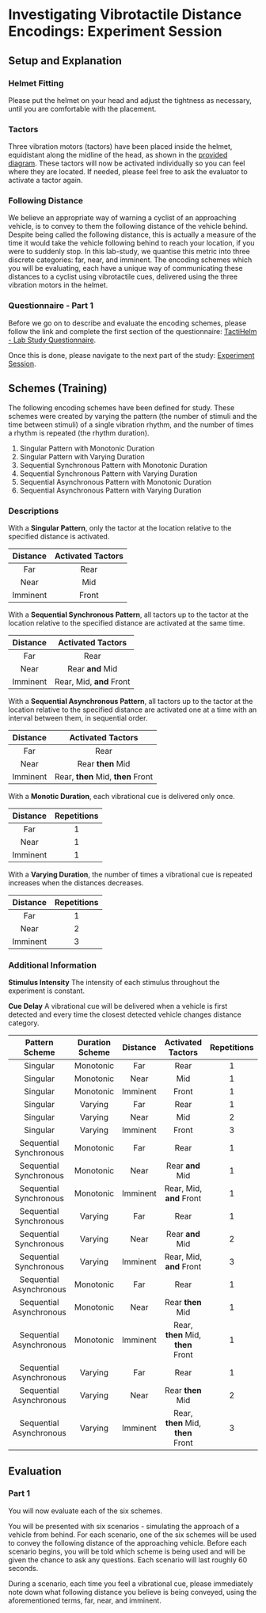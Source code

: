 # Investigating Vibrotactile Distance Encodings: Experiment Session

## Setup and Explanation

### Helmet Fitting

Please put the helmet on your head and adjust the tightness as necessary, until you are comfortable with the placement.

### Tactors

Three vibration motors (tactors) have been placed inside the helmet, equidistant along the midline of the head, as shown in the [provided diagram](../design/head-regions.pdf). These tactors will now be activated individually so you can feel where they are located. If needed, please feel free to ask the evaluator to activate a tactor again.

### Following Distance

We believe an appropriate way of warning a cyclist of an approaching vehicle, is to convey to them the following distance of the vehicle behind. Despite being called the following distance, this is actually a measure of the time it would take the vehicle following behind to reach your location, if you were to suddenly stop. In this lab-study, we quantise this metric into three discrete categories: far, near, and imminent. The encoding schemes which you will be evaluating, each have a unique way of communicating these distances to a cyclist using vibrotactile cues, delivered using the three vibration motors in the helmet.

### Questionnaire - Part 1

Before we go on to describe and evaluate the encoding schemes, please follow the link and complete the first section of the questionnaire: [TactiHelm - Lab Study Questionnaire](https://forms.office.com/e/G1WUgtXXxy).

Once this is done, please navigate to the next part of the study: [Experiment Session](./experiment-session.md).

## Schemes (Training)

The following encoding schemes have been defined for study. These schemes were created by varying the pattern (the number of stimuli and the time between stimuli) of a single vibration rhythm, and the number of times a rhythm is repeated (the rhythm duration).

1. Singular Pattern with Monotonic Duration
2. Singular Pattern with Varying Duration
3. Sequential Synchronous Pattern with Monotonic Duration
4. Sequential Synchronous Pattern with Varying Duration
5. Sequential Asynchronous Pattern with Monotonic Duration
6. Sequential Asynchronous Pattern with Varying Duration

### Descriptions

With a **Singular Pattern**, only the tactor at the location relative to the specified distance
is activated.

| Distance | Activated Tactors |
|:--------:|:-----------------:|
|    Far   |        Rear       |
|   Near   |        Mid        |
| Imminent |       Front       |

With a **Sequential Synchronous Pattern**, all tactors up to the tactor at the location relative
to the specified distance are activated at the same time.

| Distance |   Activated Tactors  |
|:--------:|:--------------------:|
|    Far   |         Rear         |
|   Near   |     Rear **and** Mid     |
| Imminent | Rear, Mid, **and** Front |

With a **Sequential Asynchronous Pattern**, all tactors up to the tactor at the location relative
to the specified distance are activated one at a time with an interval between them, in sequential order.

| Distance |   Activated Tactors  |
|:--------:|:--------------------:|
|    Far   |         Rear         |
|   Near   |    Rear **then** Mid   |
| Imminent | Rear, **then** Mid, **then** Front |

With a **Monotic Duration**, each vibrational cue is delivered only once.

| Distance | Repetitions |
|:--------:|:-----------:|
|    Far   |      1      |
|   Near   |      1      |
| Imminent |      1      |

With a **Varying Duration**, the number of times a vibrational cue is repeated increases when the distances decreases.

| Distance | Repetitions |
|:--------:|:-----------:|
|    Far   |      1      |
|   Near   |      2      |
| Imminent |      3      |

### Additional Information

**Stimulus Intensity**
The intensity of each stimulus throughout the experiment is constant.

**Cue Delay**
A vibrational cue will be delivered when a vehicle is first detected and every time the closest detected vehicle changes distance category.

|      Pattern Scheme     | Duration Scheme | Distance |      Activated Tactors     | Repetitions |
|:-----------------------:|:---------------:|:--------:|:--------------------------:|:-----------:|
|         Singular        |    Monotonic    |    Far   |            Rear            |      1      |
|         Singular        |    Monotonic    |   Near   |             Mid            |      1      |
|         Singular        |    Monotonic    | Imminent |            Front           |      1      |
|         Singular        |     Varying     |    Far   |            Rear            |      1      |
|         Singular        |     Varying     |   Near   |             Mid            |      2      |
|         Singular        |     Varying     | Imminent |            Front           |      3      |
|  Sequential Synchronous |    Monotonic    |    Far   |            Rear            |      1      |
|  Sequential Synchronous |    Monotonic    |   Near   |        Rear **and** Mid        |      1      |
|  Sequential Synchronous |    Monotonic    | Imminent |    Rear, Mid, **and** Front    |      1      |
|  Sequential Synchronous |     Varying     |    Far   |            Rear            |      1      |
|  Sequential Synchronous |     Varying     |   Near   |        Rear **and** Mid        |      2      |
|  Sequential Synchronous |     Varying     | Imminent |    Rear, Mid, **and** Front    |      3      |
| Sequential Asynchronous |    Monotonic    |    Far   |            Rear            |      1      |
| Sequential Asynchronous |    Monotonic    |   Near   |        Rear **then** Mid       |      1      |
| Sequential Asynchronous |    Monotonic    | Imminent | Rear, **then** Mid, **then** Front |      1      |
| Sequential Asynchronous |     Varying     |    Far   |            Rear            |      1      |
| Sequential Asynchronous |     Varying     |   Near   |        Rear **then** Mid       |      2      |
| Sequential Asynchronous |     Varying     | Imminent | Rear, **then** Mid, **then** Front |      3      |

## Evaluation

### Part 1

You will now evaluate each of the six schemes.

You will be presented with six scenarios - simulating the approach of a vehicle from behind. For each scenario, one of the six schemes will be used to convey the following distance of the approaching vehicle. Before each scenario begins, you will be told which scheme is being used and will be given the chance to ask any questions. Each scenario will last roughly 60 seconds.

During a scenario, each time you feel a vibrational cue, please immediately note down what following distance you believe is being conveyed, using the aforementioned terms, far, near, and imminent.
